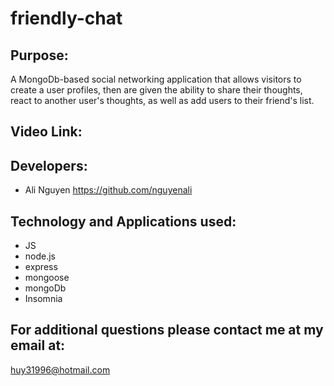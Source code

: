 # friendly-chat

## Purpose:

A MongoDb-based social networking application that allows visitors to create a user profiles,
then are given the ability to share their thoughts, react to another user's thoughts,
as well as add users to their friend's list. 

## Video Link:



## Developers:
* Ali Nguyen    https://github.com/nguyenali



## Technology and Applications used:
* JS
* node.js
* express
* mongoose
* mongoDb
* Insomnia


## For additional questions please contact me at my email at:

huy31996@hotmail.com
